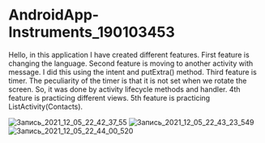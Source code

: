 # AndroidApp-Instruments_190103453

Hello, in this application I have created different features.
First feature is changing the language.
Second feature is moving to another activity with message. I did this using the intent and putExtra() method.
Third feature is timer. The peculiarity of the timer is that it is not set when we rotate the screen. So, it was done by activity lifecycle methods and handler.
4th feature is practicing different views.
5th feature is practicing ListActivity(Contacts).

![Запись_2021_12_05_22_42_37_55](https://user-images.githubusercontent.com/75258206/144755704-8acabc3a-aad2-43b6-aa09-3393b5ba9b9e.gif)
![Запись_2021_12_05_22_43_23_549](https://user-images.githubusercontent.com/75258206/144755716-0fe1a149-72c8-4772-829f-8aa19fafdc80.gif)
![Запись_2021_12_05_22_44_00_520](https://user-images.githubusercontent.com/75258206/144755745-69ce0e89-733b-46d0-8772-abed2e82956b.gif)
